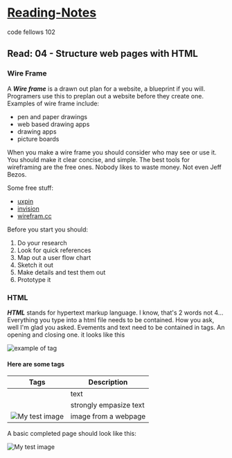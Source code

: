 # [Reading-Notes](https://alsosteve.github.io/reading-notes/)
code fellows 102

## Read: 04 - Structure web pages with HTML

### Wire Frame

A __*Wire frame*__ is a drawn out plan for a website, a blueprint if you will.  Programers use this to preplan out a website before they create one. Examples of wire frame include:
* pen and paper drawings
* web based drawing apps
* drawing apps
* picture boards

When you make a wire frame you should consider who may see or use it. You should make it clear concise, and simple. The best tools for wireframing are the free ones. Nobody likes to waste money. Not even Jeff Bezos. 

Some free stuff:
* [uxpin](https://www.uxpin.com/)
* [invision](https://www.invisionapp.com/)
* [wirefram.cc](https://wireframe.cc/)

Before you start you should:
1. Do your research
2. Look for quick references
3. Map out a user flow chart
4. Sketch it out
5. Make details and test them out
6. Prototype it

### HTML

__*HTML*__ stands for hypertext markup language. I know, that's 2 words not 4... Everything you type into a html file needs to be contained. How you ask, well I'm glad you asked. Evements and text need to be contained in tags. An opening and closing one. it looks like this

![example of tag](https://developer.mozilla.org/en-US/docs/Learn/Getting_started_with_the_web/HTML_basics/grumpy-cat-small.png)


#### Here are some tags
| Tags | Description |
| --- | --- |
| <p> | text |
| <strong> | strongly empasize text |
| <img src="images/firefox-icon.png" alt="My test image"> | image from a webpage |

A basic completed page should look like this:

<!DOCTYPE html>
<html>
  <head>
    <meta charset="utf-8">
    <title>My test page</title>
  </head>
  <body>
    <img src="images/firefox-icon.png" alt="My test image">
  </body>
</html>

